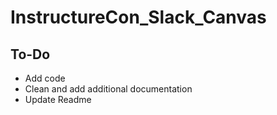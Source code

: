 # InstructureCon_Slack_Canvas
## To-Do
- Add code
- Clean and add additional documentation
- Update Readme
